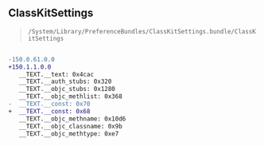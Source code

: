 ## ClassKitSettings

> `/System/Library/PreferenceBundles/ClassKitSettings.bundle/ClassKitSettings`

```diff

-150.0.61.0.0
+150.1.1.0.0
   __TEXT.__text: 0x4cac
   __TEXT.__auth_stubs: 0x320
   __TEXT.__objc_stubs: 0x1280
   __TEXT.__objc_methlist: 0x368
-  __TEXT.__const: 0x70
+  __TEXT.__const: 0x68
   __TEXT.__objc_methname: 0x10d6
   __TEXT.__objc_classname: 0x9b
   __TEXT.__objc_methtype: 0xe7

```
